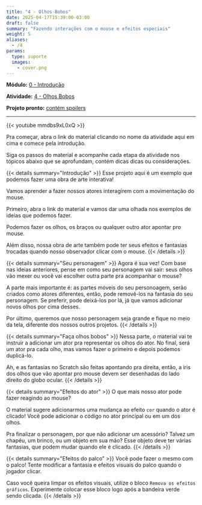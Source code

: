 ```yaml
---
title: "4 - Olhos Bobos"
date: 2025-04-17T15:39:00-03:00
draft: false
summary: "Fazendo interações com o mouse e efeitos especiais"
weight: 5
aliases:
  - /4
params:
  type: suporte
  images:
    - cover.png
---
```


**Módulo:** [0 - Introdução](https://projects.raspberrypi.org/pt-BR/pathways/scratch-intro)

**Atividade:** [4 - Olhos Bobos](https://projects.raspberrypi.org/pt-BR/projects/silly-eyes/0)

**Projeto pronto:** [contém spoilers](https://scratch.mit.edu/projects/1166315401)

---

{{< youtube mmdbs9xL0xQ >}}

Pra começar, abra o link do material clicando no nome da atividade aqui em cima e comece pela introdução.

Siga os passos do material e acompanhe cada etapa da atividade nos tópicos abaixo que se aprofundam, contém dicas dicas ou considerações.

{{< details summary="Introdução" >}}
Esse projeto aqui é um exemplo que podemos fazer uma obra de arte interativa!

Vamos aprender a fazer nossos atores interagirem com a movimentação do mouse.

Primeiro, abra o link do material e vamos dar uma olhada nos exemplos de ideias que podemos fazer.

Podemos fazer os olhos, os braços ou qualquer outro ator apontar pro mouse.

Além disso, nossa obra de arte também pode ter seus efeitos e fantasias trocadas quando nosso observador clicar com o mouse.
{{< /details >}}

{{< details summary="Seu personagem" >}}
Agora é sua vez! Com base nas ideias anteriores, pense em como seu personagem vai sair: seus olhos vão mexer ou você vai escolher outra parte pra acompanhar o mouse?

A parte mais importante é: as partes móveis do seu personoagem, serão criados como atores diferentes, então, pode removê-los na fantasia do seu personagem. Se preferir, pode deixá-los por lá, já que vamos adicionar novos olhos por cima desses.

Por último, queremos que nosso personagem seja grande e fique no meio da tela, diferente dos nossos outros projetos.
{{< /details >}}

{{< details summary="Faça olhos bobos" >}}
Nessa parte, o material vai te instruir a adicionar um ator pra representar os olhos do ator. No final, será um ator pra cada olho, mas vamos fazer o primeiro e depois podemos duplicá-lo.

Ah, e as fantasias no Scratch são feitas apontando pra direita, então, a iris dos olhos que vão apontar pro mouse devem ser desenhadas do lado direito do globo ocular.
{{< /details >}}

{{< details summary="Efeitos do ator" >}}
O que mais nosso ator pode fazer reagindo ao mouse?

O material sugere adicionarmos uma mudança ao efeito `cor` quando o ator é clicado! Você pode adicionar o código no ator principal ou em um dos olhos.

Pra finalizar o personagem, por que não adicionar um acessório? Talvez um chapéu, um brinco, ou um objeto em sua mão? Esse objeto deve ter várias fantasias, que podem mudar quando ele é clicado.
{{< /details >}}

{{< details summary="Efeitos do palco" >}}
Você pode fazer o mesmo com o palco! Tente modificar a fantasia e efeitos visuais do palco quando o jogador clicar.

Caso você queira limpar os efeitos visuais, utilize o bloco `Remova os efeitos gráficos`. Experimente colocar esse bloco logo após a bandeira verde sendo clicada.
{{< /details >}}
